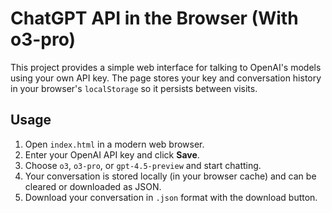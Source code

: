 # ChatGPT API in the Browser (With o3-pro)

This project provides a simple web interface for talking to OpenAI's models using your own API key. The page stores your key and conversation history in your browser's `localStorage` so it persists between visits.

## Usage

1. Open `index.html` in a modern web browser.
2. Enter your OpenAI API key and click **Save**.
3. Choose `o3`, `o3-pro`, or `gpt-4.5-preview` and start chatting.
4. Your conversation is stored locally (in your browser cache) and can be cleared or downloaded as JSON.
5. Download your conversation in `.json` format with the download button.
